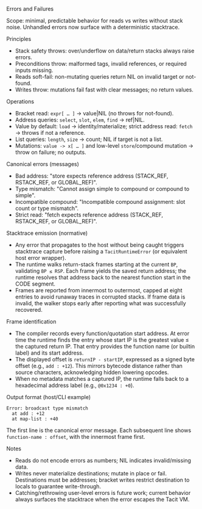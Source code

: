 Errors and Failures

Scope: minimal, predictable behavior for reads vs writes without stack noise. Unhandled errors now surface with a deterministic stacktrace.

Principles
- Stack safety throws: over/underflow on data/return stacks always raise errors.
- Preconditions throw: malformed tags, invalid references, or required inputs missing.
- Reads soft-fail: non-mutating queries return NIL on invalid target or not-found.
- Writes throw: mutations fail fast with clear messages; no return values.

Operations
- Bracket read: `expr[ … ]` → value|NIL (no throws for not-found).
- Address queries: `select`, `slot`, `elem`, `find` → ref|NIL.
- Value by default: `load` → identity/materialize; strict address read: `fetch` → throws if not a reference.
- List queries: `length`, `size` → count; NIL if target is not a list.
- Mutations: `value -> x[ … ]` and low-level `store`/compound mutation → throw on failure; no outputs.

Canonical errors (messages)
- Bad address: "store expects reference address (STACK_REF, RSTACK_REF, or GLOBAL_REF)".
- Type mismatch: "Cannot assign simple to compound or compound to simple".
- Incompatible compound: "Incompatible compound assignment: slot count or type mismatch".
- Strict read: "fetch expects reference address (STACK_REF, RSTACK_REF, or GLOBAL_REF)".

Stacktrace emission (normative)
- Any error that propagates to the host without being caught triggers stacktrace capture before raising a `TacitRuntimeError` (or equivalent host error wrapper).
- The runtime walks return-stack frames starting at the current `BP`, validating `BP ≤ RSP`. Each frame yields the saved return address; the runtime resolves that address back to the nearest function start in the CODE segment.
- Frames are reported from innermost to outermost, capped at eight entries to avoid runaway traces in corrupted stacks. If frame data is invalid, the walker stops early after reporting what was successfully recovered.

Frame identification
- The compiler records every function/quotation start address. At error time the runtime finds the entry whose start IP is the greatest value ≤ the captured return IP. That entry provides the function name (or builtin label) and its start address.
- The displayed offset is `returnIP - startIP`, expressed as a signed byte offset (e.g., `add : +12`). This mirrors bytecode distance rather than source characters, acknowledging hidden lowering opcodes.
- When no metadata matches a captured IP, the runtime falls back to a hexadecimal address label (e.g., `@0x1234 : +0`).

Output format (host/CLI example)
```
Error: broadcast type mismatch
  at add : +12
  at map-list : +40
```
The first line is the canonical error message. Each subsequent line shows `function-name : offset`, with the innermost frame first.

Notes
- Reads do not encode errors as numbers; NIL indicates invalid/missing data.
- Writes never materialize destinations; mutate in place or fail. Destinations must be addresses; bracket writes restrict destination to locals to guarantee write-through.
- Catching/rethrowing user-level errors is future work; current behavior always surfaces the stacktrace when the error escapes the Tacit VM.
